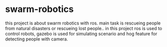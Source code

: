 # swarm-robotics
this project is about swarm robotics with ros.
main task is rescueing people from natural disasters or rescueing lost people.. 
in this project ros is used to control robots, gazebo is used for simulating scenario and hog feature for detecting people with camera. 
